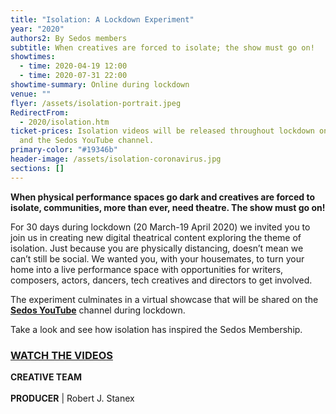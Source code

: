 ```yaml
---
title: "Isolation: A Lockdown Experiment"
year: "2020"
authors2: By Sedos members
subtitle: When creatives are forced to isolate; the show must go on!
showtimes:
  - time: 2020-04-19 12:00
  - time: 2020-07-31 22:00
showtime-summary: Online during lockdown
venue: ""
flyer: /assets/isolation-portrait.jpeg
RedirectFrom:
  - 2020/isolation.htm
ticket-prices: Isolation videos will be released throughout lockdown on Facebook
  and the Sedos YouTube channel.
primary-color: "#19346b"
header-image: /assets/isolation-coronavirus.jpg
sections: []
---
```

**When physical performance spaces go dark and creatives are forced to isolate, communities, more than ever, need theatre. The show must go on!**

For 30 days during lockdown (20 March-19 April 2020) we invited you to join us in creating new digital theatrical content exploring the theme of isolation. Just because you are physically distancing, doesn’t mean we can’t still be social. We wanted you, with your housemates, to turn your home into a live performance space with  opportunities for writers, composers, actors, dancers, tech creatives and directors to get involved.

The experiment culminates in a virtual showcase that will be shared on the **[Sedos YouTube](https://www.youtube.com/user/SedosVideo/videos)** channel during lockdown. 

Take a look and see how isolation has inspired the Sedos Membership.

### **[WATCH THE VIDEOS](https://www.youtube.com/user/SedosVideo/videos)**

  

**CREATIVE TEAM**\
\
**PRODUCER** | Robert J. Stanex